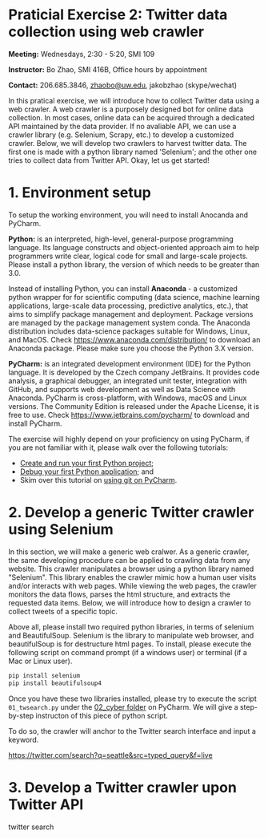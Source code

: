 # Praticial Exercise 2: Twitter data collection using web crawler

**Meeting:** Wednesdays, 2:30 - 5:20, SMI 109

**Instructor:** Bo Zhao, SMI 416B, Office hours by appointment

**Contact:** 206.685.3846, zhaobo@uw.edu, jakobzhao (skype/wechat)

In this pratical exercise, we will introduce how to collect Twitter data using a web crawler. A web crawler is a purposely designed bot for online data collection. In most cases, online data can be acquired through a dedicated API maintained by the data provider. If no avaliable API, we can use a crawler library (e.g. Selenium, Scrapy, etc.) to develop a customized crawler. Below, we will develop two crawlers to harvest twitter data. The first one is made with a python library named 'Selenium'; and the other one tries to collect data from Twitter API. Okay, let us get started!

# 1. Environment setup

To setup the working environment, you will need to install Anocanda and PyCharm.

**Python:** is an interpreted, high-level, general-purpose programming language. Its language constructs and object-oriented approach aim to help programmers write clear, logical code for small and large-scale projects. Please install a python library, the version of which needs to be greater than 3.0.

Instead of installing Python, you can install  **Anaconda** - a customized python wrapper for  for scientific computing (data science, machine learning applications, large-scale data processing, predictive analytics, etc.), that aims to simplify package management and deployment. Package versions are managed by the package management system conda. The Anaconda distribution includes data-science packages suitable for Windows, Linux, and MacOS. Check https://www.anaconda.com/distribution/ to download an Anaconda package. Please make sure you choose the Python 3.X version.

**PyCharm:** is an integrated development environment (IDE) for the Python language. It is developed by the Czech company JetBrains. It provides code analysis, a graphical debugger, an integrated unit tester, integration with GitHub, and supports web development as well as Data Science with Anaconda. PyCharm is cross-platform, with Windows, macOS and Linux versions. The Community Edition is released under the Apache License, it is free to use. Check https://www.jetbrains.com/pycharm/ to download and install PyCharm.

The exercise will highly depend on your proficiency on using PyCharm, if you are not familiar with it, please walk over the following tutorials:

- [Create and run your first Python project](https://www.jetbrains.com/help/pycharm/creating-and-running-your-first-python-project.html);
- [Debug your first Python application](https://www.jetbrains.com/help/pycharm/debugging-your-first-python-application.html); and
- Skim over this tutorial on [using git on PyCharm](https://www.jetbrains.com/help/pycharm/using-git-integration.html).

# 2. Develop a generic Twitter crawler using Selenium

In this section, we will make a generic web cralwer. As a generic crawler, the same developing procedure can be applied to crawling data from any website. This crawler manipulates a browser using a python library named "Selenium". This library enables the crawler mimic how a human user visits and/or interacts with web pages. While viewing the web pages, the crawler monitors the data flows, parses the html structure, and extracts the requested data items. Below, we will introduce how to design a crawler to collect tweets of a specific topic.

Above all, please install two required python libraries, in terms of selenium and BeautifulSoup. Selenium is the library to manipulate web browser, and beautifulSoup is for destructure html pages. To install, please execute the following script on command prompt (if a windows user) or terminal (if a Mac or Linux user).

```powershell
pip install selenium
pip install beautifulsoup4
```

Once you have these two libraries installed, please try to execute the script `01_twsearch.py` under the [02_cyber folder](./) on PyCharm. We will give a step-by-step instructon of this piece of python script.



 To do so, the crawler will anchor to the Twitter search interface and input a keyword.



https://twitter.com/search?q=seattle&src=typed_query&f=live

# 3. Develop a Twitter crawler upon Twitter API


twitter search
